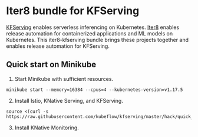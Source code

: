 # Iter8 bundle for KFServing

[KFServing](https://github.com/kubeflow/kfserving) enables serverless inferencing on Kubernetes. [Iter8](https://iter8.tools) enables release automation for containerized applications and ML models on Kubernetes. This iter8-kfserving bundle brings these projects together and enables release automation for KFServing.

## Quick start on Minikube

1. Start Minikube with sufficient resources.

```
minikube start --memory=16384 --cpus=4 --kubernetes-version=v1.17.5
```

2. Install Istio, KNative Serving, and KFServing.
```
source <(curl -s https://raw.githubusercontent.com/kubeflow/kfserving/master/hack/quick_install.sh)
```

3. Install KNative Monitoring.